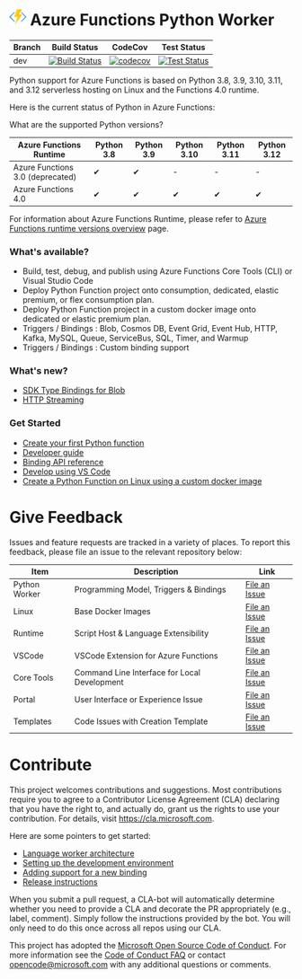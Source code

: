 # <img src="https://raw.githubusercontent.com/Azure/azure-functions-python-worker/dev/docs/Azure.Functions.svg" width = "30" alt="Functions Header Image - Lightning Logo"> Azure Functions Python Worker

| Branch | Build Status                                                                                                                                                             | CodeCov                                                                                                                                                        | Test Status                                                                                                                                                             |
|--------|--------------------------------------------------------------------------------------------------------------------------------------------------------------------------|----------------------------------------------------------------------------------------------------------------------------------------------------------------|-------------------------------------------------------------------------------------------------------------------------------------------------------------------------|
| dev    | [![Build Status](https://img.shields.io/azure-devops/build/azfunc/public/658/dev)](https://azfunc.visualstudio.com/public/_build/latest?definitionId=658&branchName=dev) | [![codecov](https://codecov.io/gh/Azure/azure-functions-python-worker/branch/dev/graph/badge.svg)](https://codecov.io/gh/Azure/azure-functions-python-worker)  | [![Test Status](https://img.shields.io/azure-devops/build/azfunc/public/658/dev)](https://azfunc.visualstudio.com/public/_build/latest?definitionId=658&branchName=dev) |

Python support for Azure Functions is based on Python 3.8, 3.9, 3.10, 3.11, and 3.12 serverless hosting on Linux and the Functions 4.0 runtime.

Here is the current status of Python in Azure Functions:

What are the supported Python versions?

| Azure Functions Runtime          | Python 3.8 | Python 3.9 | Python 3.10 | Python 3.11 | Python 3.12 |
|----------------------------------|------------|------------|-------------|-------------|-------------|
| Azure Functions 3.0 (deprecated) | ✔          | ✔          | -           | -           | -           |
| Azure Functions 4.0              | ✔          | ✔          | ✔           | ✔           | ✔           |     

For information about Azure Functions Runtime, please refer to [Azure Functions runtime versions overview](https://docs.microsoft.com/en-us/azure/azure-functions/functions-versions) page.

### What's available?

- Build, test, debug, and publish using Azure Functions Core Tools (CLI) or Visual Studio Code
- Deploy Python Function project onto consumption, dedicated, elastic premium, or flex consumption plan.
- Deploy Python Function project in a custom docker image onto dedicated or elastic premium plan.
- Triggers / Bindings : Blob, Cosmos DB, Event Grid, Event Hub, HTTP, Kafka, MySQL, Queue, ServiceBus, SQL, Timer, and Warmup
- Triggers / Bindings : Custom binding support

### What's new?

- [SDK Type Bindings for Blob](https://techcommunity.microsoft.com/t5/azure-compute-blog/azure-functions-sdk-type-bindings-for-azure-blob-storage-with/ba-p/4146744)
- [HTTP Streaming](https://techcommunity.microsoft.com/t5/azure-compute-blog/azure-functions-support-for-http-streams-in-python-is-now-in/ba-p/4146697)

### Get Started

- [Create your first Python function](https://docs.microsoft.com/en-us/azure/azure-functions/functions-create-first-function-python)
- [Developer guide](https://docs.microsoft.com/en-us/azure/azure-functions/functions-reference-python)
- [Binding API reference](https://docs.microsoft.com/en-us/python/api/azure-functions/azure.functions?view=azure-python)
- [Develop using VS Code](https://docs.microsoft.com/en-us/azure/azure-functions/functions-create-first-function-vs-code)
- [Create a Python Function on Linux using a custom docker image](https://docs.microsoft.com/en-us/azure/azure-functions/functions-create-function-linux-custom-image)

# Give Feedback

Issues and feature requests are tracked in a variety of places. To report this feedback, please file an issue to the relevant repository below:

| Item          | Description                                  | Link                                                                           |
|---------------|----------------------------------------------|--------------------------------------------------------------------------------|
| Python Worker | Programming Model, Triggers & Bindings       | [File an Issue](https://github.com/Azure/azure-functions-python-worker/issues) |
| Linux         | Base Docker Images                           | [File an Issue](https://github.com/Azure/azure-functions-docker/issues)        |
| Runtime       | Script Host & Language Extensibility         | [File an Issue](https://github.com/Azure/azure-functions-host/issues)          |
| VSCode        | VSCode Extension for Azure Functions         | [File an Issue](https://github.com/microsoft/vscode-azurefunctions/issues)     |
| Core Tools    | Command Line Interface for Local Development | [File an Issue](https://github.com/Azure/azure-functions-core-tools/issues)    |
| Portal        | User Interface or Experience Issue           | [File an Issue](https://github.com/azure/azure-functions-ux/issues)            |
| Templates     | Code Issues with Creation Template           | [File an Issue](https://github.com/Azure/azure-functions-templates/issues)     |

# Contribute

This project welcomes contributions and suggestions.  Most contributions require you to agree to a
Contributor License Agreement (CLA) declaring that you have the right to, and actually do, grant us
the rights to use your contribution. For details, visit https://cla.microsoft.com.

Here are some pointers to get started:

- [Language worker architecture](https://github.com/Azure/azure-functions-python-worker/wiki/Worker-Architecture)
- [Setting up the development environment](https://github.com/Azure/azure-functions-python-worker/wiki/Contributor-Guide)
- [Adding support for a new binding](https://github.com/Azure/azure-functions-python-worker/wiki/Adding-support-for-a-new-binding-type)
- [Release instructions](https://github.com/Azure/azure-functions-python-worker/wiki/Release-Instructions)

When you submit a pull request, a CLA-bot will automatically determine whether you need to provide
a CLA and decorate the PR appropriately (e.g., label, comment). Simply follow the instructions
provided by the bot. You will only need to do this once across all repos using our CLA.

This project has adopted the [Microsoft Open Source Code of Conduct](https://opensource.microsoft.com/codeofconduct/).
For more information see the [Code of Conduct FAQ](https://opensource.microsoft.com/codeofconduct/faq/) or
contact [opencode@microsoft.com](mailto:opencode@microsoft.com) with any additional questions or comments.